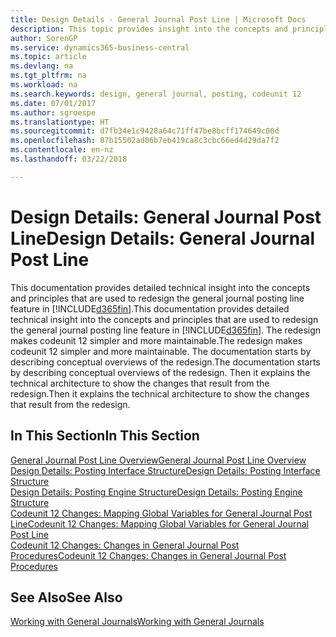 ```yaml
---
title: Design Details - General Journal Post Line | Microsoft Docs
description: This topic provides insight into the concepts and principles that are used to redesign the general journal posting line feature in Business Central.
author: SorenGP
ms.service: dynamics365-business-central
ms.topic: article
ms.devlang: na
ms.tgt_pltfrm: na
ms.workload: na
ms.search.keywords: design, general journal, posting, codeunit 12
ms.date: 07/01/2017
ms.author: sgroespe
ms.translationtype: HT
ms.sourcegitcommit: d7fb34e1c9428a64c71ff47be8bcff174649c00d
ms.openlocfilehash: 87b15502ad06b7eb419ca8c3cbc66ed4d29da7f2
ms.contentlocale: en-nz
ms.lasthandoff: 03/22/2018

---
```

# <a name="design-details-general-journal-post-line"></a><span data-ttu-id="41957-103">Design Details: General Journal Post Line</span><span class="sxs-lookup"><span data-stu-id="41957-103">Design Details: General Journal Post Line</span></span>
<span data-ttu-id="41957-104">This documentation provides detailed technical insight into the concepts and principles that are used to redesign the general journal posting line feature in [!INCLUDE[d365fin](includes/d365fin_md.md)].</span><span class="sxs-lookup"><span data-stu-id="41957-104">This documentation provides detailed technical insight into the concepts and principles that are used to redesign the general journal posting line feature in [!INCLUDE[d365fin](includes/d365fin_md.md)].</span></span> <span data-ttu-id="41957-105">The redesign makes codeunit 12 simpler and more maintainable.</span><span class="sxs-lookup"><span data-stu-id="41957-105">The redesign makes codeunit 12 simpler and more maintainable.</span></span> <span data-ttu-id="41957-106">The documentation starts by describing conceptual overviews of the redesign.</span><span class="sxs-lookup"><span data-stu-id="41957-106">The documentation starts by describing conceptual overviews of the redesign.</span></span> <span data-ttu-id="41957-107">Then it explains the technical architecture to show the changes that result from the redesign.</span><span class="sxs-lookup"><span data-stu-id="41957-107">Then it explains the technical architecture to show the changes that result from the redesign.</span></span>  

## <a name="in-this-section"></a><span data-ttu-id="41957-108">In This Section</span><span class="sxs-lookup"><span data-stu-id="41957-108">In This Section</span></span>  
[<span data-ttu-id="41957-109">General Journal Post Line Overview</span><span class="sxs-lookup"><span data-stu-id="41957-109">General Journal Post Line Overview</span></span>](design-details-general-journal-post-line-overview.md)  
[<span data-ttu-id="41957-110">Design Details: Posting Interface Structure</span><span class="sxs-lookup"><span data-stu-id="41957-110">Design Details: Posting Interface Structure</span></span>](design-details-posting-interface-structure.md)  
[<span data-ttu-id="41957-111">Design Details: Posting Engine Structure</span><span class="sxs-lookup"><span data-stu-id="41957-111">Design Details: Posting Engine Structure</span></span>](design-details-posting-engine-structure.md)  
[<span data-ttu-id="41957-112">Codeunit 12 Changes: Mapping Global Variables for General Journal Post Line</span><span class="sxs-lookup"><span data-stu-id="41957-112">Codeunit 12 Changes: Mapping Global Variables for General Journal Post Line</span></span>](design-details-codeunit-12-changes-mapping-global-variables-for-general-journal-post-line.md)  
[<span data-ttu-id="41957-113">Codeunit 12 Changes: Changes in General Journal Post Procedures</span><span class="sxs-lookup"><span data-stu-id="41957-113">Codeunit 12 Changes: Changes in General Journal Post Procedures</span></span>](design-details-codeunit-12-changes-changes-in-general-journal-post-procedures.md)  

## <a name="see-also"></a><span data-ttu-id="41957-114">See Also</span><span class="sxs-lookup"><span data-stu-id="41957-114">See Also</span></span>  
[<span data-ttu-id="41957-115">Working with General Journals</span><span class="sxs-lookup"><span data-stu-id="41957-115">Working with General Journals</span></span>](ui-work-general-journals.md)

